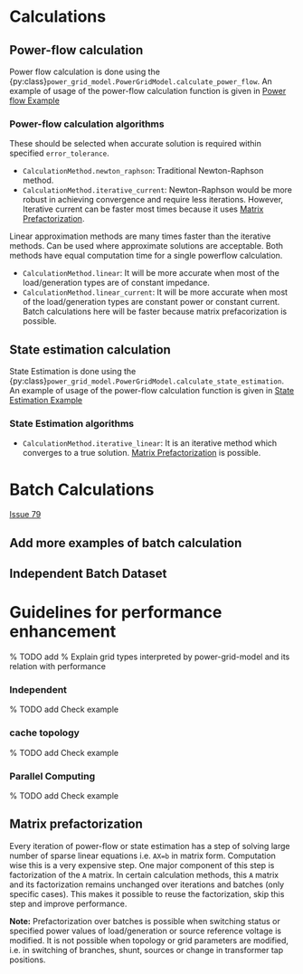 <!--
SPDX-FileCopyrightText: 2022 Contributors to the Power Grid Model project <dynamic.grid.calculation@alliander.com>

SPDX-License-Identifier: MPL-2.0
-->

# Calculations

## Power-flow calculation

Power flow calculation is done using the {py:class}`power_grid_model.PowerGridModel.calculate_power_flow`. An example of usage of the power-flow calculation function is given in [Power flow Example](ex_power_flow)


### Power-flow calculation algorithms

These should be selected when accurate solution is required within specified `error_tolerance`.

* `CalculationMethod.newton_raphson`: Traditional Newton-Raphson method.
* `CalculationMethod.iterative_current`: Newton-Raphson would be more robust in achieving convergence and require less
  iterations. However, Iterative current can be faster most times because it
  uses [Matrix Prefactorization](calculations.md#Matrix-Prefactorization).

Linear approximation methods are many times faster than the iterative methods. Can be used where approximate solutions
are acceptable. Both methods have equal computation time for a single powerflow calculation.

* `CalculationMethod.linear`: It will be more accurate when most of the load/generation types are of constant impedance.
* `CalculationMethod.linear_current`: It will be more accurate when most of the load/generation types are constant power
  or constant current. Batch calculations here will be faster because matrix prefacorization is possible.

## State estimation calculation

State Estimation is done using the {py:class}`power_grid_model.PowerGridModel.calculate_state_estimation`. An example of usage of the power-flow calculation function is given in [State Estimation Example](ex_state_est)

### State Estimation algorithms

* `CalculationMethod.iterative_linear`: It is an iterative method which converges to a true
  solution. [Matrix Prefactorization](calculations.md#Matrix-Prefactorization) is possible.

# Batch Calculations

[Issue 79](https://github.com/alliander-opensource/power-grid-model/issues/79)

## Add more examples of batch calculation


## Independent Batch Dataset

# Guidelines for performance enhancement

% TODO add % Explain grid types interpreted by power-grid-model and its relation with performance

### Independent

% TODO add Check example

### cache topology

% TODO add Check example

### Parallel Computing

% TODO add Check example

## Matrix prefactorization

Every iteration of power-flow or state estimation has a step of solving large number of sparse linear equations
i.e. `AX=b` in matrix form. Computation wise this is a very expensive step. One major component of this step is
factorization of the `A` matrix. In certain calculation methods, this `A` matrix and its factorization remains unchanged
over iterations and batches (only specific cases). This makes it possible to reuse the factorization, skip this step and
improve performance.

**Note:** Prefactorization over batches is possible when switching status or specified power values of load/generation
or source reference voltage is modified. It is not possible when topology or grid parameters are modified, i.e. in
switching of branches, shunt, sources or change in transformer tap positions.


